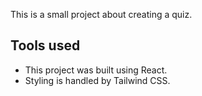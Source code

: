 This is a small project about creating a quiz.

## Tools used

- This project was built using React.
- Styling is handled by Tailwind CSS.
